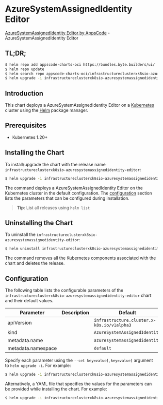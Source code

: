 # AzureSystemAssignedIdentity Editor

[AzureSystemAssignedIdentity Editor by AppsCode](https://appscode.com) - AzureSystemAssignedIdentity Editor

## TL;DR;

```bash
$ helm repo add appscode-charts-oci https://bundles.byte.builders/ui/
$ helm repo update
$ helm search repo appscode-charts-oci/infrastructureclusterxk8sio-azuresystemassignedidentity-editor --version=v0.13.0
$ helm upgrade -i infrastructureclusterxk8sio-azuresystemassignedidentity-editor appscode-charts-oci/infrastructureclusterxk8sio-azuresystemassignedidentity-editor -n default --create-namespace --version=v0.13.0
```

## Introduction

This chart deploys a AzureSystemAssignedIdentity Editor on a [Kubernetes](http://kubernetes.io) cluster using the [Helm](https://helm.sh) package manager.

## Prerequisites

- Kubernetes 1.20+

## Installing the Chart

To install/upgrade the chart with the release name `infrastructureclusterxk8sio-azuresystemassignedidentity-editor`:

```bash
$ helm upgrade -i infrastructureclusterxk8sio-azuresystemassignedidentity-editor appscode-charts-oci/infrastructureclusterxk8sio-azuresystemassignedidentity-editor -n default --create-namespace --version=v0.13.0
```

The command deploys a AzureSystemAssignedIdentity Editor on the Kubernetes cluster in the default configuration. The [configuration](#configuration) section lists the parameters that can be configured during installation.

> **Tip**: List all releases using `helm list`

## Uninstalling the Chart

To uninstall the `infrastructureclusterxk8sio-azuresystemassignedidentity-editor`:

```bash
$ helm uninstall infrastructureclusterxk8sio-azuresystemassignedidentity-editor -n default
```

The command removes all the Kubernetes components associated with the chart and deletes the release.

## Configuration

The following table lists the configurable parameters of the `infrastructureclusterxk8sio-azuresystemassignedidentity-editor` chart and their default values.

|     Parameter      | Description |                        Default                        |
|--------------------|-------------|-------------------------------------------------------|
| apiVersion         |             | <code>infrastructure.cluster.x-k8s.io/v1alpha3</code> |
| kind               |             | <code>AzureSystemAssignedIdentity</code>              |
| metadata.name      |             | <code>azuresystemassignedidentity</code>              |
| metadata.namespace |             | <code>default</code>                                  |


Specify each parameter using the `--set key=value[,key=value]` argument to `helm upgrade -i`. For example:

```bash
$ helm upgrade -i infrastructureclusterxk8sio-azuresystemassignedidentity-editor appscode-charts-oci/infrastructureclusterxk8sio-azuresystemassignedidentity-editor -n default --create-namespace --version=v0.13.0 --set apiVersion=infrastructure.cluster.x-k8s.io/v1alpha3
```

Alternatively, a YAML file that specifies the values for the parameters can be provided while
installing the chart. For example:

```bash
$ helm upgrade -i infrastructureclusterxk8sio-azuresystemassignedidentity-editor appscode-charts-oci/infrastructureclusterxk8sio-azuresystemassignedidentity-editor -n default --create-namespace --version=v0.13.0 --values values.yaml
```
